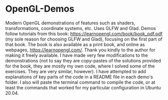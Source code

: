# OpenGL-Demos
Modern OpenGL demonstrations of features such as shaders, transformations, coordinate systems, etc. Uses GLFW and Glad.
Demos follow tutorials from this book: https://learnopengl.com/book/book_pdf.pdf (my sole reason for choosing GLFW and Glad), focusing on the first part of that book.
The book is also available as a print book, and online as webpages, https://learnopengl.com/. Thank you kindly to the author for making it freely available.
I have made very few modifications to the demonstrations (not to say they are copy-pastes of the solutions provided for the book, they are mostly my own code, where I solved some of the exercises. They are very similar, however). I have attempted to add explanations of key parts of the code in a README file in each demo's folder. I also will paste the terminal command to compile the code, or at least the commands that worked for my particular configuration in Ubuntu 20.04.
